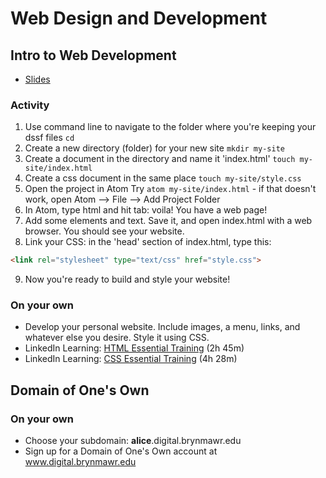 # Web Design and Development

## Intro to Web Development

- [Slides](https://brynmawr-my.sharepoint.com/:p:/g/personal/amcgrath1_brynmawr_edu/EQdSwYCuki1Hn9ePc3EmiFQB0e1YiNg2r1eJ4-BuE3PxTw?e=niTwG4)

### Activity

1. Use command line to navigate to the folder where you're keeping your dssf files  `cd`
2. Create a new directory (folder) for your new site `mkdir my-site`
3. Create a document in the directory and name it 'index.html' `touch my-site/index.html`
4. Create a css document in the same place `touch my-site/style.css`
5. Open the project in Atom
   Try `atom my-site/index.html` - if that doesn't work, open Atom --> File --> Add Project Folder
6. In Atom, type html and hit tab: voila! You have a web page!
7. Add some elements and text. Save it, and open index.html with a web browser. You should see your website.
8. Link your CSS: in the 'head' section of index.html, type this:

```html
<link rel="stylesheet" type="text/css" href="style.css">
```
9. Now you're ready to build and style your website!

### On your own
- Develop your personal website. Include images, a menu, links, and whatever else you desire. Style it using CSS.
- LinkedIn Learning: [HTML Essential Training](https://www.linkedin.com/learning/html-essential-training-4/) (2h 45m)
- LinkedIn Learning: [CSS Essential Training](https://www.linkedin.com/learning/css-essential-training-3/) (4h 28m)

## Domain of One's Own

### On your own
- Choose your subdomain: **alice**.digital.brynmawr.edu
- Sign up for a Domain of One's Own account at www.digital.brynmawr.edu

<!--
## Web Accessibility

## Github
-->
